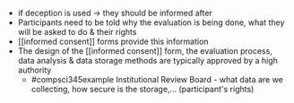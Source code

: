 - if deception is used $\rightarrow$ they should be informed after
- Participants need to be told why the evaluation is being done, what they will be asked to do & their rights
- [[informed consent]] forms provide this information
- The design of the [[informed consent]] form, the evaluation process, data analysis & data storage methods are typically approved by a high authority
	- #compsci345example Institutional Review Board - what data are we collecting, how secure is the storage,... (participant's rights)